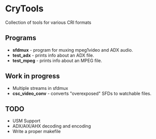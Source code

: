 # CryTools
Collection of tools for various CRI formats

## Programs
 
  - **sfdmux**    - program for muxing mpeg1video and ADX audio.
  - **test_adx**  - prints info about an ADX file.
  - **test_mpeg** - prints info about an MPEG file.

## Work in progress

  - Multiple streams in sfdmux
  - **csc_video_conv** - converts "overexposed" SFDs to watchable files.

## TODO

  - USM Support
  - ADX/AIX/AHX decoding and encoding
  - Write a proper makefile
